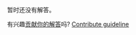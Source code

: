 
暂时还没有解答。

有兴趣[贡献你的解答](https://github.com/BFEdev/BFE.dev-solutions/blob/main/design/design-a-slider-component_zh.md)吗? [Contribute guideline](https://github.com/BFEdev/BFE.dev-solutions#how-to-contribute)

